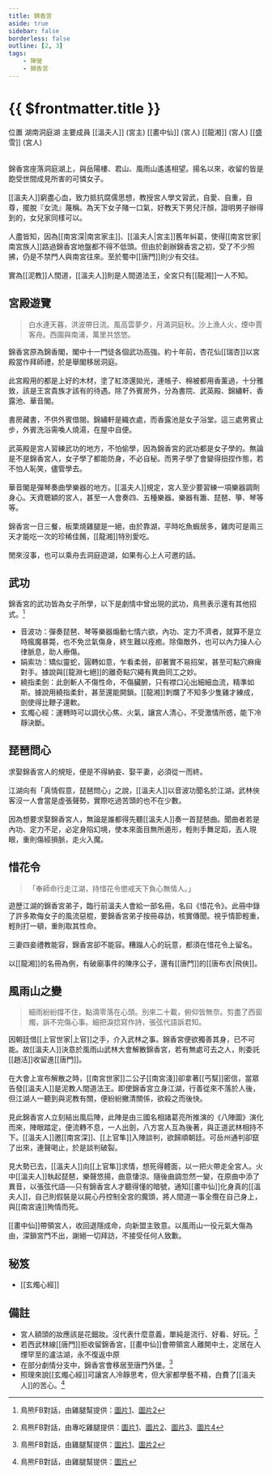 ```yaml
---
title: 錦香宮
aside: true
sidebar: false
borderless: false
outline: [2, 3]
tags:
    - 陣營
    - 錦香宮
---
```


# {{ $frontmatter.title }}

<InfoList position="right">
	<Info title="陣營資料" :open=true>
		<table>
			<ChTr>
				<ChTd isTitle=true>
					位置
				</ChTd>
				<ChTd>
					湖南洞庭湖
				</ChTd>
			</ChTr>
			<ChTr>
				<ChTd isTitle=true position='center'>
					主要成員
				</ChTd>
			</ChTr>
			<ChTr>
                <ChTd position='center'>
                    [[溫夫人]] (宮主)
                </ChTd>
            </ChTr>
            <ChTr>
                <ChTd position='center'>
                    [[畫中仙]] (宮人)
                </ChTd>
            </ChTr>
            <ChTr>
                <ChTd position='center'>  
                    [[龍湘]] (宮人)
                </ChTd>
            </ChTr>
            <ChTr>
                <ChTd position='center'>  
                    [[盛雪]] (宮人)
                </ChTd>
            </ChTr>
		</table>
	</Info>
</InfoList>

錦香宮座落洞庭湖上，與岳陽樓、君山、風雨山遙遙相望。揚名以來，收留的皆是飽受世間成見所害的可憐女子。
<br><br>
[[溫夫人]]窮盡心血，致力抵抗腐儒思想，教授宮人學文習武，自愛、自重，自尊，擺脫『女流』蔑稱。為天下女子賭一口氣，好教天下男兒汗顏，證明男子辦得到的，女兒家同樣可以。
<br><br>
人盡皆知，因為[[南宮深|南宮家主]]、[[溫夫人|宮主]]舊年糾葛，使得[[南宮世家|南宮族人]]路過錦香宮地盤都不得不低頭。但由於創辦錦香宮之初，受了不少照拂，仍是不禁門人與南宮往來。至於蜀中[[唐門]]則少有交往。
<br><br>
實為[[泥教]]人間道，[[溫夫人]]則是人間道法王，全宮只有[[龍湘]]一人不知。
<br clear="all">

## 宮殿遊覽

> 白水連天暮，洪波帶日流。風高雲夢夕，月滿洞庭秋。沙上漁人火，煙中賈客舟。西園與南浦，萬里共悠悠。

錦香宮原為錦香閣，閣中十一門徒各個武功高強。約十年前，杏花仙[[瑞杏]]以宮殿當作拜師禮，於是舉閣移居洞庭。
<br><br>
此宮殿用的都是上好的木材，塗了紅漆還拋光，連帳子、棉被都用香薰過，十分雅致，該是王宮貴族才該有的待遇。除了外賓房外，分為書院、武英殿、錦繡軒、香露池、華音閣。
<br><br>
書房藏書，不供外賓借閱。錦繡軒是織衣處，而香露池是女子浴堂。這三處男賓止步，外賓洗浴需喚人燒湯，在屋中自便。
<br><br>
武英殿是宮人習練武功的地方，不怕偷學，因為錦香宮的武功都是女子學的。無論是不是錦香宮人，女子學了都能防身，不必自秘。而男子學了會變得扭捏作態，若不怕人恥笑，儘管學去。
<br><br>
華音閣是彈琴奏曲學樂器的地方。[[溫夫人]]規定，宮人至少要習練一項樂器調劑身心。天資聰穎的宮人，甚至一人會奏四、五種樂器。樂器有簫、琵琶、箏、琴等等。
<br><br>
錦香宮一日三餐，板栗燒雞腿是一絕，由於靠湖，平時吃魚蝦居多，雞肉可是兩三天才能吃一次的珍稀佳餚，[[龍湘]]特別愛吃。
<br><br>
閒來沒事，也可以乘舟去洞庭遊湖，如果有心上人可邀的話。

## 武功

錦香宮的武功皆為女子所學，以下是劇情中曾出現的武功，鳥熊表示還有其他招式。[^3]

- 音波功：彈奏琵琶、琴等樂器煽動七情六欲，內功、定力不濟者，就算不是立時瘋魔暴斃，也不免岔氣傷身，終生難以痊癒。除傷敵外，也可以內力操人心律脈息，助人療傷。
- 娟索功：矯似靈蛇，圓轉如意，乍看柔弱，卻著實不易招架，甚至可點穴麻痺對手。據說與[[龍淵七絕]]的離奇點穴繩有異曲同工之妙。
- 繞指柔劍：此劍斬人不傷性命，不傷臟腑，只有襟口沁出細細血流，精準如斯。據說用繞指柔針，甚至還能開鎖。[[龍湘]]刺爛了不知多少隻雞才練成，劍使得比鞭子還軟。
- 玄燭心經：運轉時可以調伏心焦、火氣，讓宮人清心，不受激情所惑，能下冷靜決斷。

## 琵琶問心

求娶錦香宮人的規矩，便是不得納妾、娶平妻，必須從一而終。
<br><br>
江湖向有「真情假意，琵琶問心」之說，[[溫夫人]]以音波功聞名於江湖，武林俠客沒一人會當是虛張聲勢，實際吃過苦頭的也不在少數。
<br><br>
因為想要求娶錦香宮人，無論是誰都得先聽[[溫夫人]]奏一首琵琶曲。聞曲者若是內功、定力不足，必定身陷幻境，使本來面目無所遁形，輕則手舞足蹈，丟人現眼，重則傷經損脈，走火入魔。

## 惜花令

> 「奉師命行走江湖，持惜花令懲戒天下負心無情人。」

遊歷江湖的錦香宮弟子，臨行前溫夫人會給一部名冊，名曰《惜花令》。此冊中錄了許多欺侮女子的風流惡棍，要錦香宮弟子按冊尋訪，核實傳聞。視乎情節輕重，輕則打一頓，重則取其性命。
<br><br>
三妻四妾禮教能容，錦香宮卻不能容。糟蹋人心的玩意，都須在惜花令上留名。
<br><br>
以[[龍湘]]的名冊為例，有破廟事件的陳序公子，還有[[唐門]]的[[唐布衣|飛俠]]。

## 風雨山之變

> 細雨紛紛撐不住，點滴零落在心頭。別來二十載，俯仰皆無奈。剪盡了西窗燭，訴不完傷心事。細把淚捻寫作詩，張弦代語訴君知。

因朝廷借[[上官世家|上官]]之手，介入武林之事。錦香宮便欲獨善其身，已不可能。故[[溫夫人]]決意於風雨山武林大會解散錦香宮，若有無處可去之人，則委託[[趙活]]收留進[[唐門]]。
<br><br>
在大會上宣布解散之時，[[南宮世家]]二公子[[南宮淺]]卻拿著[[丐幫]]密信，當眾告發[[溫夫人]]是泥教人間道法王。即使錦香宮立身江湖，行善從來不落於人後，但江湖人一聽到與泥教有關，便紛紛撇清關係，欲殺之而後快。
<br><br>
見此錦香宮人立刻結出風后陣，此陣是由三國名相諸葛亮所推演的《八陣圖》演化而來，陣眼踏定，便流轉不息，一人出劍，八方宮人互為後著，與正道武林相持不下。[[溫夫人]]邀[[南宮深]]、[[上官隼]]入陣談判，欲歸順朝廷。可岳州通判卻竄了出來，連聲喝止，於是談判破裂。
<br><br>
見大勢已去，[[溫夫人]]向[[上官隼]]求情，想死得體面，以一把火帶走全宮人。火中[[溫夫人]]執起琵琶，樂聲悠揚，曲意悽涼。隨後曲調忽然一變，在原曲中添了異音，以張弦代語──只有錦香宮人才聽得懂的暗號，通知[[畫中仙]]化身真的[[溫夫人]]，自己則假裝是以屍心丹控制全宮的魔頭，將人間道一事全攬在自己身上，與[[南宮遠]]殉情而死。
<br><br>
[[畫中仙]]帶領宮人，收回退隱成命，向新盟主致意。以風雨山一役元氣大傷為由，深鎖宮門不出，謝絕一切拜訪，不接受任何人致歉。

## 秘笈

- [[玄燭心經]]

## 備註

- 宮人額頭的妝應該是花鈿妝。沒代表什麼意義，單純是流行、好看、好玩。[^1]
- 若西武林線[[唐門]]拒收留錦香宮，[[畫中仙]]會帶領宮人離開中土，定居在人煙罕至的瀘沽湖，永不復返中原
- 在部分劇情分支中，錦香宮會移居至唐門外堡。[^2]
- 照理來說[[玄燭心經]]可讓宮人冷靜思考，但大家都學藝不精，白費了[[溫夫人]]的苦心。[^4]

[^1]: 鳥熊FB對話，由專吃雞腿提供：[圖片1](/images/reference/20241013_1_1.jpg)、[圖片2](/images/reference/20241013_1_2.jpg)、[圖片3](/images/reference/20241013_1_3.jpg)、[圖片4](/images/reference/20241013_1_4.jpg)
[^2]: 鳥熊FB對話，由雞腿幫提供：[圖片1](/images/reference/20241014_1_1.png)、[圖片2](/images/reference/20241014_1_2.png)
[^3]: 鳥熊FB對話，由雞腿幫提供：[圖片1](/images/reference/20241014_2_1.png)、[圖片2](/images/reference/20241014_2_2.png)
[^4]: 鳥熊FB對話，由雞腿幫提供：[圖片](/images/reference/20241014_3.png)
